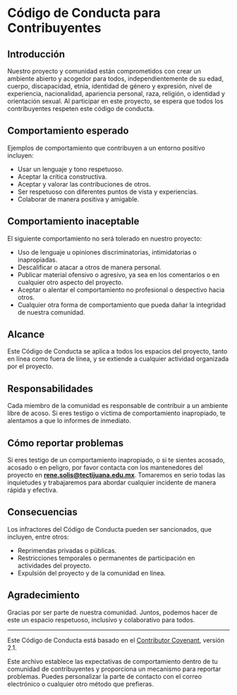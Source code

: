 
# Código de Conducta para Contribuyentes

## Introducción

Nuestro proyecto y comunidad están comprometidos con crear un ambiente abierto y acogedor para todos, independientemente de su edad, cuerpo, discapacidad, etnia, identidad de género y expresión, nivel de experiencia, nacionalidad, apariencia personal, raza, religión, o identidad y orientación sexual. Al participar en este proyecto, se espera que todos los contribuyentes respeten este código de conducta.

## Comportamiento esperado

Ejemplos de comportamiento que contribuyen a un entorno positivo incluyen:

- Usar un lenguaje y tono respetuoso.
- Aceptar la crítica constructiva.
- Aceptar y valorar las contribuciones de otros.
- Ser respetuoso con diferentes puntos de vista y experiencias.
- Colaborar de manera positiva y amigable.

## Comportamiento inaceptable

El siguiente comportamiento no será tolerado en nuestro proyecto:

- Uso de lenguaje u opiniones discriminatorias, intimidatorias o inapropiadas.
- Descalificar o atacar a otros de manera personal.
- Publicar material ofensivo o agresivo, ya sea en los comentarios o en cualquier otro aspecto del proyecto.
- Aceptar o alentar el comportamiento no profesional o despectivo hacia otros.
- Cualquier otra forma de comportamiento que pueda dañar la integridad de nuestra comunidad.

## Alcance

Este Código de Conducta se aplica a todos los espacios del proyecto, tanto en línea como fuera de línea, y se extiende a cualquier actividad organizada por el proyecto.

## Responsabilidades

Cada miembro de la comunidad es responsable de contribuir a un ambiente libre de acoso. Si eres testigo o víctima de comportamiento inapropiado, te alentamos a que lo informes de inmediato.

## Cómo reportar problemas

Si eres testigo de un comportamiento inapropiado, o si te sientes acosado, acosado o en peligro, por favor contacta con los mantenedores del proyecto en **rene.solis@tectijuana.edu.mx**. Tomaremos en serio todas las inquietudes y trabajaremos para abordar cualquier incidente de manera rápida y efectiva.

## Consecuencias

Los infractores del Código de Conducta pueden ser sancionados, que incluyen, entre otros:

- Reprimendas privadas o públicas.
- Restricciones temporales o permanentes de participación en actividades del proyecto.
- Expulsión del proyecto y de la comunidad en línea.

## Agradecimiento

Gracias por ser parte de nuestra comunidad. Juntos, podemos hacer de este un espacio respetuoso, inclusivo y colaborativo para todos.

---
Este Código de Conducta está basado en el [Contributor Covenant](https://www.contributor-covenant.org/), versión 2.1.


Este archivo establece las expectativas de comportamiento dentro de tu comunidad de contribuyentes y proporciona un mecanismo para reportar problemas. Puedes personalizar la parte de contacto con el correo electrónico o cualquier otro método que prefieras.
